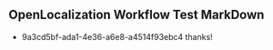## OpenLocalization Workflow Test MarkDown
* 9a3cd5bf-ada1-4e36-a6e8-a4514f93ebc4 thanks!

<!--HONumber=Aug16_HO4-->


